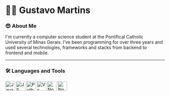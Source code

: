 # 👨‍🎓 Gustavo Martins
### 😎 About Me
I'm currently a computer science student at the Pontifical Catholic University of Minas Gerais. I've been programming for over three years
and used several technologies, frameworks and stacks from backend to frontend and mobile.

---
### 🛠️ Languages and Tools
<img align="left" alt="Java" width="30px" stype="padding-right:10px;" src="https://cdn.jsdelivr.net/gh/devicons/devicon/icons/java/java-original.svg" />
<img align="left" alt="JS" width="30px" stype="padding-right:10px;"  src="https://cdn.jsdelivr.net/gh/devicons/devicon/icons/javascript/javascript-original.svg" />
<img align="left" alt="Python" width="30px" stype="padding-right:10px;"src="https://cdn.jsdelivr.net/gh/devicons/devicon/icons/python/python-original.svg" />
<img align="left" alt="Vs Code" width="30px" stype="padding-right:10px;" src="https://cdn.jsdelivr.net/gh/devicons/devicon/icons/vscode/vscode-original.svg" />
<img align="left" alt="Node Js" width="30px" stype="padding-right:10px;" src="https://cdn.jsdelivr.net/gh/devicons/devicon/icons/nodejs/nodejs-original.svg" />
<img align="left" alt="Node Js" width="30px" stype="padding-right:10px;" src="https://cdn.jsdelivr.net/gh/devicons/devicon/icons/linux/linux-original.svg" />
          
          
          


<!--
**GustavoMLopes/GustavoMLopes** is a ✨ _special_ ✨ repository because its `README.md` (this file) appears on your GitHub profile.

Here are some ideas to get you started:

- 🔭 I’m currently working on ...
- 🌱 I’m currently learning ...
- 👯 I’m looking to collaborate on ...
- 🤔 I’m looking for help with ...
- 💬 Ask me about ...
- 📫 How to reach me: ...
- 😄 Pronouns: ...
- ⚡ Fun fact: ...
-->
